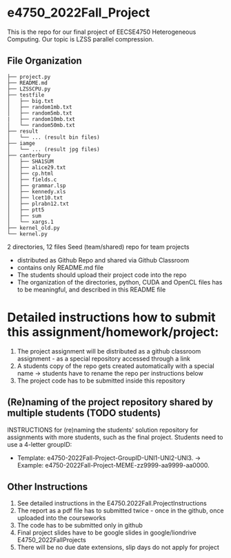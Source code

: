 # e4750_2022Fall_Project
This is the repo for our final project of EECSE4750 Heterogeneous Computing. Our topic is LZSS parallel compression.

## File Organization
```
├── project.py
├── README.md
├── LZSSCPU.py
├── testfile
│   ├── big.txt
│   ├── random1mb.txt
│   ├── random5mb.txt
|   ├── random10mb.txt
│   └── random50mb.txt
├── result
│   └── ... (result bin files)
├── iamge
│   └── ... (result jpg files)
├── canterbury
│   ├── SHA1SUM
│   ├── alice29.txt
│   ├── cp.html
│   ├── fields.c
│   ├── grammar.lsp
│   ├── kennedy.xls
│   ├── lcet10.txt
│   ├── plrabn12.txt
│   ├── ptt5
│   ├── sum
│   └── xargs.1
├── kernel_old.py
└── kernel.py
```
2 directories, 12 files
Seed (team/shared) repo for team projects
  - distributed as Github Repo and shared via Github Classroom
  - contains only README.md file
  - The students should upload their project code into the repo
  - The organization of the directories, python, CUDA and OpenCL files has to be meaningful, and described in this README file

# Detailed instructions how to submit this assignment/homework/project:
1. The project assignment will be distributed as a github classroom assignment - as a special repository accessed through a link
2. A students copy of the repo gets created automatically with a special name -> students have to rename the repo per instructions below
3. The project code has to be submitted inside this repository 

## (Re)naming of the project repository shared by multiple students (TODO students)
INSTRUCTIONS for (re)naming the students' solution repository for assignments with more students, such as the final project. Students need to use a 4-letter groupID: 
* Template: e4750-2022Fall-Project-GroupID-UNI1-UNI2-UNI3. -> Example: e4750-2022Fall-Project-MEME-zz9999-aa9999-aa0000.

## Other Instructions
1. See detailed instructions in the E4750.2022Fall.ProjectInstructions
2. The report as a pdf file has to submitted twice - once in the github, once uploaded into the courseworks
3. The code has to be submitted only in github
4. Final project slides have to be google slides in google/liondrive E4750_2022FallProjects
5. There will be no due date extensions, slip days do not apply for project
